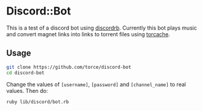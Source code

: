 # Discord::Bot

This is a test of a discord bot using [discordrb](https://github.com/meew0/discordrb).
Currently this bot plays music and convert magnet links into links to torrent files using [torcache](http://torcache.net).

## Usage
```bash
git clone https://github.com/torce/discord-bot
cd discord-bot
```

Change the values of `[username]`, `[password]` and `[channel_name]` to real values. Then do:

```bash
ruby lib/discord/bot.rb
```
